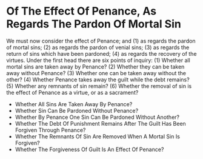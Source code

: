 # Of The Effect Of Penance, As Regards The Pardon Of Mortal Sin

We must now consider the effect of Penance; and (1) as regards the pardon of mortal sins; (2) as regards the pardon of venial sins; (3) as regards the return of sins which have been pardoned; (4) as regards the recovery of the virtues.  Under the first head there are six points of inquiry:
(1) Whether all mortal sins are taken away by Penance?
(2) Whether they can be taken away without Penance?
(3) Whether one can be taken away without the other?
(4) Whether Penance takes away the guilt while the debt remains?
(5) Whether any remnants of sin remain?
(6) Whether the removal of sin is the effect of Penance as a virtue, or as a sacrament?

* Whether All Sins Are Taken Away By Penance?
* Whether Sin Can Be Pardoned Without Penance?
* Whether By Penance One Sin Can Be Pardoned Without Another?
* Whether The Debt Of Punishment Remains After The Guilt Has Been Forgiven Through Penance?
* Whether The Remnants Of Sin Are Removed When A Mortal Sin Is Forgiven?
* Whether The Forgiveness Of Guilt Is An Effect Of Penance?